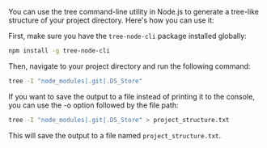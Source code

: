 You can use the tree command-line utility in Node.js to generate a tree-like structure of your project directory. Here's how you can use it:

First, make sure you have the `tree-node-cli` package installed globally:

```bash
npm install -g tree-node-cli
```

Then, navigate to your project directory and run the following command:

```bash
tree -I "node_modules|.git|.DS_Store"
```

If you want to save the output to a file instead of printing it to the console, you can use the -o option followed by the file path:

```bash
tree -I "node_modules|.git|.DS_Store" > project_structure.txt
```

This will save the output to a file named `project_structure.txt`.
